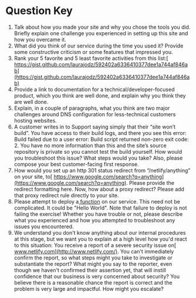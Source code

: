 # Question Key

1. Talk about how you made your site and why you chose the tools you did. Briefly explain one challenge you experienced in setting up this site and how you overcame it.
2. What did you think of our service during the time you used it? Provide some constructive criticism or some features that impressed you.
3. Rank your 5 favorite and 5 least favorite activities from this list:[ https://gist.github.com/laurajodz/592402a6336410377dee1a744af846ab](https://gist.github.com/laurajodz/592402a6336410377dee1a744af846ab)
4. Provide a link to documentation for a technical/developer-focused product, which you think are well done, and explain why you think they are well done.
5. Explain, in a couple of paragraphs, what you think are two major challenges around DNS configuration for less-technical customers hosting websites.
6. A customer writes in to Support saying simply that their “site won’t build”. You have access to their build logs, and there you see this error: Build failed due to a user error: Build script returned non-zero exit code: 2. You have no more information than this and the site’s source repository is private so you cannot test the build yourself. How would you troubleshoot this issue? What steps would you take? Also, please compose your best customer-facing first response.
7. How would you set up an http 301 status redirect from “/netlify/anything” on your site, to[ https://www.google.com/search?q=anything](https://www.google.com/search?q=anything). Please provide the redirect formatting here. Now, how about a proxy redirect? Please add that proxy redirect rule directly to your site.
8. Please attempt to deploy a[ function](https://docs.netlify.com/functions/overview/) on our service. This need not be complicated. It could be "Hello World". Note that failure to deploy is not failing the exercise! Whether you have trouble or not, please describe what you experienced and how you attempted to troubleshoot any issues you encountered.
9. We understand you don't know anything about our internal procedures at this stage, but we want you to explain at a high level how you'd react to this situation: You receive a report of a severe security issue on[ www.netlify.com](http://www.netlify.com/). You can't immediately confirm the report, so what steps might you take to investigate or substantiate the report? What might you say to the reporter, even though we haven't confirmed their assertion yet, that will instill confidence that our business is very concerned about security? You believe there is a reasonable chance the report is correct and the problem is very large and impactful. How might you escalate?
